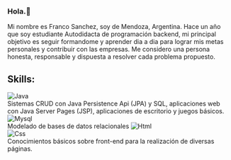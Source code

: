 ### Hola.👋
Mi nombre es Franco Sanchez, soy de Mendoza, Argentina. Hace un año que soy estudiante Autodidacta de programación backend, mi principal objetivo es seguir formandome y aprender dia a dia para lograr mis metas personales y contribuir con las empresas. Me considero una persona honesta, responsable y dispuesta a resolver cada problema propuesto.
## Skills:
![Java](https://img.shields.io/badge/Java-3DDC84?style=for-the-badge&logo=java&logoColor=white&labelColor=101010)</br>
Sistemas CRUD con Java Persistence Api (JPA) y SQL, aplicaciones web con Java Server Pages (JSP), aplicaciones de escritorio y juegos básicos.
![Mysql](https://img.shields.io/badge/SQL-0095D5?style=for-the-badge&logo=mysql&logoColor=white&labelColor=101010)</br>
Modelado de bases de datos relacionales
![Html](https://img.shields.io/badge/HTML5-3DDC84?style=for-the-badge&logo=HTML5-studio&logoColor=white&labelColor=101010)</br>
![Css](https://img.shields.io/badge/CSS3-3DDC84?style=for-the-badge&logo=css3-studio&logoColor=white&labelColor=101010)</br>
Conocimientos básicos sobre front-end para la realización de diversas páginas.

